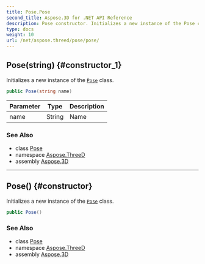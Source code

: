 ```yaml
---
title: Pose.Pose
second_title: Aspose.3D for .NET API Reference
description: Pose constructor. Initializes a new instance of the Pose class
type: docs
weight: 10
url: /net/aspose.threed/pose/pose/
---
```

## Pose(string) {#constructor_1}

Initializes a new instance of the [`Pose`](../) class.

```csharp
public Pose(string name)
```

| Parameter | Type | Description |
| --- | --- | --- |
| name | String | Name |

### See Also

* class [Pose](../)
* namespace [Aspose.ThreeD](../../pose/)
* assembly [Aspose.3D](../../../)

---

## Pose() {#constructor}

Initializes a new instance of the [`Pose`](../) class.

```csharp
public Pose()
```

### See Also

* class [Pose](../)
* namespace [Aspose.ThreeD](../../pose/)
* assembly [Aspose.3D](../../../)


